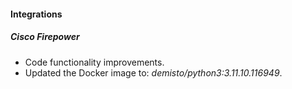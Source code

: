 #### Integrations

##### Cisco Firepower
- Code functionality improvements.
- Updated the Docker image to: *demisto/python3:3.11.10.116949*.